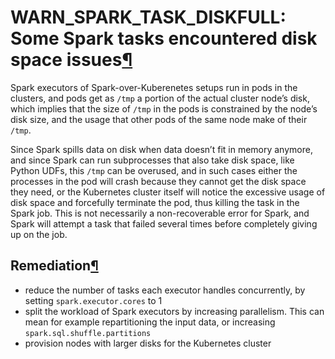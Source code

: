 WARN\_SPARK\_TASK\_DISKFULL: Some Spark tasks encountered disk space issues[¶](#warn-spark-task-diskfull-some-spark-tasks-encountered-disk-space-issues "Permalink to this heading")
====================================================================================================================================================================================


Spark executors of Spark\-over\-Kuberenetes setups run in pods in the clusters, and pods get as `/tmp` a portion of the actual cluster node’s disk, which implies that the size of `/tmp` in the pods is constrained by the node’s disk size, and the usage that other pods of the same node make of their `/tmp`.


Since Spark spills data on disk when data doesn’t fit in memory anymore, and since Spark can run subprocesses that also take disk space, like Python UDFs, this `/tmp` can be overused, and in such cases either the processes in the pod will crash because they cannot get the disk space they need, or the Kubernetes cluster itself will notice the excessive usage of disk space and forcefully terminate the pod, thus killing the task in the Spark job. This is not necessarily a non\-recoverable error for Spark, and Spark will attempt a task that failed several times before completely giving up on the job.



Remediation[¶](#remediation "Permalink to this heading")
--------------------------------------------------------


* reduce the number of tasks each executor handles concurrently, by setting `spark.executor.cores` to 1
* split the workload of Spark executors by increasing parallelism. This can mean for example repartitioning the input data, or increasing `spark.sql.shuffle.partitions`
* provision nodes with larger disks for the Kubernetes cluster